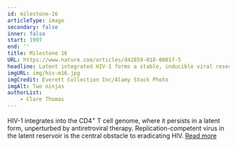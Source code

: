 ```yaml
---
id: milestone-16
articleType: image
secondary: false
inner: false
start: 1997 
end: ''
title: Milestone 16
URL: https://www.nature.com/articles/d42859-018-00017-5
headline: Latent integrated HIV-1 forms a stable, inducible viral reservoir
imgURL: img/hiv-m16.jpg
imgCredit: Everett Collection Inc/Alamy Stock Photo
imgAlt: Two ninjas
authorList:
    - Clare Thomas
---
```

HIV-1 integrates into the CD4<sup>+</sup> T cell genome, where it persists in a latent form, unperturbed by antiretroviral therapy. Replication-competent virus in the latent reservoir is the central obstacle to eradicating HIV. <a href="https://www.nature.com/articles/d42859-018-00017-5">Read more</a>